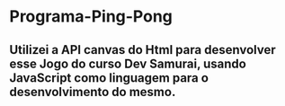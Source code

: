 # Programa-Ping-Pong

## Utilizei a API canvas do Html para desenvolver esse Jogo do curso Dev Samurai, usando JavaScript como linguagem para o desenvolvimento do mesmo.
### 
